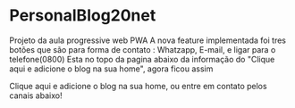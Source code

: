 # PersonalBlog20net
Projeto da aula progressive web PWA
 A nova feature implementada foi tres botões que são para forma de contato : Whatzapp, E-mail, e ligar para o telefone(0800)
 Esta no topo da pagina abaixo da informação do "Clique aqui e adicione o blog na sua home", agora ficou assim
 
 
 Clique aqui e adicione o blog na sua home, ou entre em contato pelos canais abaixo!
